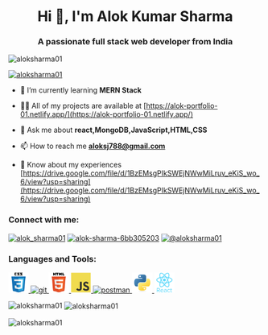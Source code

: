 <h1 align="center">Hi 👋, I'm Alok Kumar Sharma</h1>
<h3 align="center">A passionate full stack web developer from India</h3>

<p align="left"> <img src="https://komarev.com/ghpvc/?username=aloksharma01&label=Profile%20views&color=0e75b6&style=flat" alt="aloksharma01" /> </p>

<p align="left"> <a href="https://github.com/ryo-ma/github-profile-trophy"><img src="https://github-profile-trophy.vercel.app/?username=aloksharma01" alt="aloksharma01" /></a> </p>

- 🌱 I’m currently learning **MERN Stack**

- 👨‍💻 All of my projects are available at [https://alok-portfolio-01.netlify.app/](https://alok-portfolio-01.netlify.app/)

- 💬 Ask me about **react,MongoDB,JavaScript,HTML,CSS**

- 📫 How to reach me **aloksj788@gmail.com**

- 📄 Know about my experiences [https://drive.google.com/file/d/1BzEMsgPIkSWEjNWwMiLruv_eKiS_wo_6/view?usp=sharing](https://drive.google.com/file/d/1BzEMsgPIkSWEjNWwMiLruv_eKiS_wo_6/view?usp=sharing)

<h3 align="left">Connect with me:</h3>
<p align="left">
<a href="https://twitter.com/alok_sharma01" target="blank"><img align="center" src="https://raw.githubusercontent.com/rahuldkjain/github-profile-readme-generator/master/src/images/icons/Social/twitter.svg" alt="alok_sharma01" height="30" width="40" /></a>
<a href="https://linkedin.com/in/alok-sharma-6bb305203" target="blank"><img align="center" src="https://raw.githubusercontent.com/rahuldkjain/github-profile-readme-generator/master/src/images/icons/Social/linked-in-alt.svg" alt="alok-sharma-6bb305203" height="30" width="40" /></a>
<a href="https://medium.com/@aloksharma01" target="blank"><img align="center" src="https://raw.githubusercontent.com/rahuldkjain/github-profile-readme-generator/master/src/images/icons/Social/medium.svg" alt="@aloksharma01" height="30" width="40" /></a>
</p>

<h3 align="left">Languages and Tools:</h3>
<p align="left"> <a href="https://www.w3schools.com/css/" target="_blank" rel="noreferrer"> <img src="https://raw.githubusercontent.com/devicons/devicon/master/icons/css3/css3-original-wordmark.svg" alt="css3" width="40" height="40"/> </a> <a href="https://git-scm.com/" target="_blank" rel="noreferrer"> <img src="https://www.vectorlogo.zone/logos/git-scm/git-scm-icon.svg" alt="git" width="40" height="40"/> </a> <a href="https://www.w3.org/html/" target="_blank" rel="noreferrer"> <img src="https://raw.githubusercontent.com/devicons/devicon/master/icons/html5/html5-original-wordmark.svg" alt="html5" width="40" height="40"/> </a> <a href="https://developer.mozilla.org/en-US/docs/Web/JavaScript" target="_blank" rel="noreferrer"> <img src="https://raw.githubusercontent.com/devicons/devicon/master/icons/javascript/javascript-original.svg" alt="javascript" width="40" height="40"/> </a> <a href="https://postman.com" target="_blank" rel="noreferrer"> <img src="https://www.vectorlogo.zone/logos/getpostman/getpostman-icon.svg" alt="postman" width="40" height="40"/> </a> <a href="https://www.python.org" target="_blank" rel="noreferrer"> <img src="https://raw.githubusercontent.com/devicons/devicon/master/icons/python/python-original.svg" alt="python" width="40" height="40"/> </a> <a href="https://reactjs.org/" target="_blank" rel="noreferrer"> <img src="https://raw.githubusercontent.com/devicons/devicon/master/icons/react/react-original-wordmark.svg" alt="react" width="40" height="40"/> </a> </p>

<p><img align="left" src="https://github-readme-stats.vercel.app/api/top-langs?username=aloksharma01&show_icons=true&locale=en&layout=compact" alt="aloksharma01" /></p>

<p>&nbsp;<img align="center" src="https://github-readme-stats.vercel.app/api?username=aloksharma01&show_icons=true&locale=en" alt="aloksharma01" /></p>

<p><img align="center" src="https://github-readme-streak-stats.herokuapp.com/?user=aloksharma01&" alt="aloksharma01" /></p>
